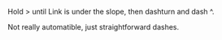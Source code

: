 Hold > until Link is under the slope, then dashturn and dash ^.

Not really automatible, just straightforward dashes.
